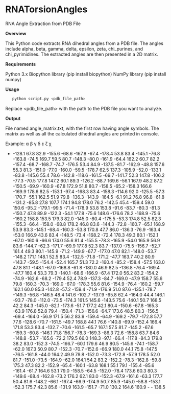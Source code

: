 # RNATorsionAngles

RNA Angle Extraction from PDB File

**Overview**

This Python code extracts RNA dihedral angles from a PDB file. The angles include alpha, beta, gamma, delta, epsilon, zeta, chi_purines, and chi_pyrimidines. The extracted angles are then presented in a 2D matrix.

**Requirements**

Python 3.x
Biopython library (pip install biopython)
NumPy library (pip install numpy)

**Usage**

 ```bash
    python script.py <pdb_file_path>
```
Replace <pdb_file_path> with the path to the PDB file you want to analyze.


**Output**

File named angle_matrix.txt, with the first row having angle symbols. The matrix as well as all the calculated dihedral angles are printed in console.

Example:
α	β	γ	δ	ε	ζ	χ
-	-128.1	67.8	82.9	-155.6	-68.6	-167.8
-67.4	-178.4	53.8	83.4	-145.1	-76.8	-163.8
-74.5	169.7	59.5	80.7	-148.3	-80.0	-161.9
-64.4	162.2	60.7	82.2	-157.4	-68.7	-168.7
-74.7	-176.5	53.4	84.9	-137.5	-81.7	-162.9
-48.8	157.6	55.3	81.3	-151.0	-77.0	-160.0
-59.5	-178.7	62.5	137.3	-105.9	-52.0	-133.1
-83.8	-145.6	55.4	78.6	-142.8	-118.6	-161.5
-69.7	-141.7	52.3	147.8	-106.2	-77.3	-70.5
177.8	147.2	60.1	89.3	-126.2	-88.7	169.6
-56.1	167.9	48.2	87.2	-150.5	-69.9	-160.9
-67.8	172.9	51.8	80.7	-158.5	-65.2	-158.3
166.6	-169.9	178.6	82.5	-153.1	-97.4	-168.3
83.4	-158.3	-114.6	92.0	-125.5	-57.3	-170.7
-55.1	162.5	51.9	79.8	-136.3	-143.9	-164.5
-6.1	91.2	76.8	96.8	-61.8	-131.2	-85.8
27.8	107.7	174.1	94.8	178.0	76.2	-142.5
45.4	-159.4	59.0	150.6	-95.2	-179.1	-99.5
-71.4	-178.9	53.8	153.8	-91.6	-83.7	-80.3
-81.3	-150.7	47.8	89.9	-122.3	-54.1	177.8
-75.6	148.6	-176.6	78.2	-168.9	-75.6	-160.2
158.8	153.5	179.3	82.0	-145.0	-80.4	-175.5
-53.3	174.8	52.5	82.3	-155.3	-66.4	-158.0
-68.8	178.2	46.8	83.6	-144.3	-72.8	-160.7
-65.1	168.9	53.9	83.3	-145.1	-68.4	-160.3
-53.8	170.8	47.7	86.0	-136.3	-76.9	-163.4
-53.0	166.9	43.6	83.4	-148.5	-73.4	-168.2
-72.4	178.3	49.3	80.1	-152.1	-67.0	-160.6
-66.6	174.0	55.6	81.4	-155.5	-78.3	-165.9
-54.0	165.9	56.9	83.6	-144.7	-62.3	-171.7
-69.9	177.8	52.3	83.7	-137.0	-75.5	-156.7
-52.7	161.4	49.3	80.1	-145.9	-71.2	-149.9
-67.7	-177.0	47.0	82.1	-148.0	-53.7	-148.2
171.1	148.1	52.5	83.4	-132.5	-71.8	-171.2
-47.7	163.7	40.2	80.9	-143.7	-59.5	-154.4
-52.4	165.7	51.3	72.2	-160.4	-85.2	-158.4
-57.5	163.0	47.8	81.1	-148.1	-67.0	-168.8
-61.8	-180.0	46.9	82.5	-136.8	-76.4	-169.4
-47.7	160.4	53.3	79.3	-140.1	-68.6	-166.9
-67.4	172.0	56.2	83.2	-154.2	-74.9	-162.6
-68.2	-179.4	52.4	78.9	-137.3	-84.7	-169.0
-47.9	158.7	55.6	79.8	-160.3	-70.3	-169.0
-67.0	-178.3	55.6	81.6	-154.9	-76.4	-160.2
-59.7	162.1	60.0	85.3	-142.8	-57.2	-159.4
-71.9	-176.9	51.0	87.6	-135.1	-78.7	-149.3
-56.8	-146.5	48.4	141.6	-102.7	-137.9	-65.8
62.4	-164.0	44.4	146.1	-93.7	-78.0	-112.0
-73.5	-174.3	161.5	145.6	-143.5	75.6	-140.1
50.7	168.5	42.2	84.3	-145.0	-82.1	-173.6
-51.7	177.2	42.1	80.4	-150.6	-67.8	-165.3
-63.9	176.8	52.8	79.4	-150.4	-71.3	-156.6
-64.7	173.6	48.5	80.3	-156.5	-69.4	-164.0
-56.9	171.5	56.2	83.9	-159.4	-64.9	-169.2
-79.7	-172.8	57.7	77.6	-128.6	-70.7	-161.5
-49.7	168.8	44.1	76.6	-140.8	-69.9	-152.4
166.4	171.8	53.3	83.4	-132.7	-70.6	-161.5
-65.7	167.1	57.5	81.7	-145.2	-67.6	-159.3
-60.8	-146.1	71.8	156.7	-78.3	-169.3	-86.3
72.6	-158.8	63.7	84.6	-148.8	-53.7	-165.6
-72.2	179.5	66.0	148.3	-97.1	-66.4	-117.8
-84.3	179.8	38.2	83.0	-152.3	-74.5	-166.7
-60.1	179.6	46.9	80.5	-145.6	-74.1	-158.7
-62.0	167.3	50.9	80.7	-152.3	-70.7	-152.6
-66.9	180.0	44.1	75.8	-147.5	-76.5	-161.8
-44.0	164.2	49.9	79.8	-152.0	-73.3	-172.8
-57.9	178.5	52.0	81.7	-151.0	-73.5	-164.9
-62.0	164.1	54.2	83.2	-152.2	-78.3	-162.8
-59.8	175.3	47.3	82.2	-152.9	-65.4	-160.1
-63.8	168.1	55.1	79.1	-155.4	-85.6	-161.4
-61.7	164.6	53.1	79.0	-158.5	-64.5	-152.0
-78.4	173.6	60.3	80.3	-149.6	-68.4	-162.8
-73.2	176.2	62.1	83.0	-152.3	-67.9	-161.6
-63.3	177.7	50.4	81.6	-148.2	-66.1	-167.4
-66.9	-174.9	50.7	85.9	-145.0	-58.8	-153.1
-52.3	175.7	42.3	85.6	-131.9	163.9	-151.7
-71.0	130.2	164.6	160.9	-	-	138.5
